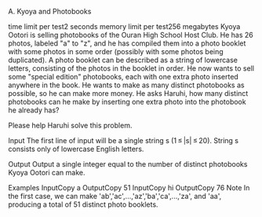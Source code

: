 A. Kyoya and Photobooks

time limit per test2 seconds
memory limit per test256 megabytes
Kyoya Ootori is selling photobooks of the Ouran High School Host Club. He has 26 photos, labeled "a" to "z", and he has compiled them into a photo booklet with some photos in some order (possibly with some photos being duplicated). A photo booklet can be described as a string of lowercase letters, consisting of the photos in the booklet in order. He now wants to sell some "special edition" photobooks, each with one extra photo inserted anywhere in the book. He wants to make as many distinct photobooks as possible, so he can make more money. He asks Haruhi, how many distinct photobooks can he make by inserting one extra photo into the photobook he already has?

Please help Haruhi solve this problem.

Input
The first line of input will be a single string s (1 ≤ |s| ≤ 20). String s consists only of lowercase English letters.

Output
Output a single integer equal to the number of distinct photobooks Kyoya Ootori can make.

Examples
InputCopy
a
OutputCopy
51
InputCopy
hi
OutputCopy
76
Note
In the first case, we can make 'ab','ac',...,'az','ba','ca',...,'za', and 'aa', producing a total of 51 distinct photo booklets.